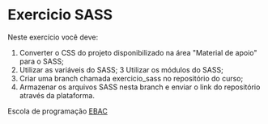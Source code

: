# Exercicio SASS 
Neste exercício você deve:
1) Converter o CSS do projeto disponibilizado na área "Material de apoio" para o SASS;
2) Utilizar as variáveis do SASS;
3 Utilizar os módulos do SASS;
4) Criar uma branch chamada exercicio_sass no repositório do curso;
5) Armazenar os arquivos SASS nesta branch e enviar o link do repositório através da plataforma.

Escola de programação <a href="https://ebaconline.com.br/cursos">EBAC</a>
